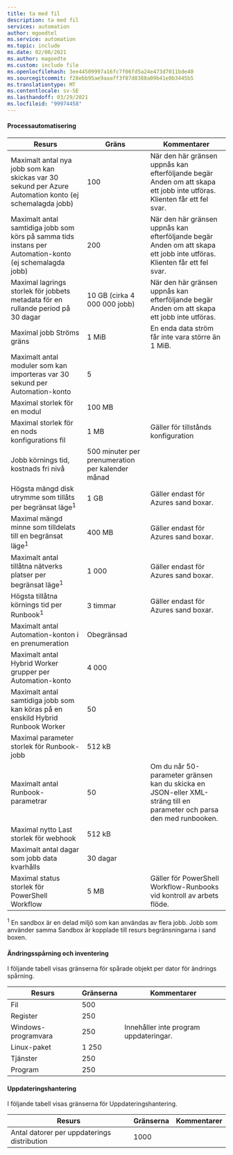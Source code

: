 ```yaml
---
title: ta med fil
description: ta med fil
services: automation
author: mgoedtel
ms.service: automation
ms.topic: include
ms.date: 02/08/2021
ms.author: magoedte
ms.custom: include file
ms.openlocfilehash: 3ee44509997a16fc7f06fd5a24e473d7011bde40
ms.sourcegitcommit: f28ebb95ae9aaaff3f87d8388a09b41e0b3445b5
ms.translationtype: MT
ms.contentlocale: sv-SE
ms.lasthandoff: 03/29/2021
ms.locfileid: "99974458"
---
```

#### <a name="process-automation"></a>Processautomatisering

| Resurs | Gräns |Kommentarer|
| --- | --- |---|
| Maximalt antal nya jobb som kan skickas var 30 sekund per Azure Automation konto (ej schemalagda jobb) |100 |När den här gränsen uppnås kan efterföljande begär Anden om att skapa ett jobb inte utföras. Klienten får ett fel svar.|
| Maximalt antal samtidiga jobb som körs på samma tids instans per Automation-konto (ej schemalagda jobb) |200 |När den här gränsen uppnås kan efterföljande begär Anden om att skapa ett jobb inte utföras. Klienten får ett fel svar.|
| Maximal lagrings storlek för jobbets metadata för en rullande period på 30 dagar | 10 GB (cirka 4 000 000 jobb)|När den här gränsen uppnås kan efterföljande begär Anden om att skapa ett jobb inte utföras. |
| Maximal jobb Ströms gräns|1 MiB|En enda data ström får inte vara större än 1 MiB.|
| Maximalt antal moduler som kan importeras var 30 sekund per Automation-konto |5 ||
| Maximal storlek för en modul |100 MB ||
| Maximal storlek för en nods konfigurations fil | 1 MB | Gäller för tillstånds konfiguration |
| Jobb körnings tid, kostnads fri nivå |500 minuter per prenumeration per kalender månad ||
| Högsta mängd disk utrymme som tillåts per begränsat läge<sup>1</sup> |1 GB |Gäller endast för Azures sand boxar.|
| Maximal mängd minne som tilldelats till en begränsat läge<sup>1</sup> |400 MB |Gäller endast för Azures sand boxar.|
| Maximalt antal tillåtna nätverks platser per begränsat läge<sup>1</sup> |1 000 |Gäller endast för Azures sand boxar.|
| Högsta tillåtna körnings tid per Runbook<sup>1</sup> |3 timmar |Gäller endast för Azures sand boxar.|
| Maximalt antal Automation-konton i en prenumeration |Obegränsad ||
| Maximalt antal Hybrid Worker grupper per Automation-konto|4 000||
|Maximalt antal samtidiga jobb som kan köras på en enskild Hybrid Runbook Worker|50 ||
| Maximal parameter storlek för Runbook-jobb   | 512 kB||
| Maximalt antal Runbook-parametrar   | 50|Om du når 50-parameter gränsen kan du skicka en JSON-eller XML-sträng till en parameter och parsa den med runbooken.|
| Maximal nytto Last storlek för webhook |  512 kB|
| Maximalt antal dagar som jobb data kvarhålls|30 dagar|
| Maximal status storlek för PowerShell Workflow |5 MB| Gäller för PowerShell Workflow-Runbooks vid kontroll av arbets flöde.|

<sup>1</sup> En sandbox är en delad miljö som kan användas av flera jobb. Jobb som använder samma Sandbox är kopplade till resurs begränsningarna i sand boxen.

#### <a name="change-tracking-and-inventory"></a>Ändringsspårning och inventering

I följande tabell visas gränserna för spårade objekt per dator för ändrings spårning.

| **Resurs** | **Gränserna**| **Kommentarer** |
|---|---|---|
|Fil|500||
|Register|250||
|Windows-programvara|250|Innehåller inte program uppdateringar.|
|Linux-paket|1 250||
|Tjänster|250||
|Program|250||

#### <a name="update-management"></a>Uppdateringshantering

I följande tabell visas gränserna för Uppdateringshantering.

| **Resurs** | **Gränserna**| **Kommentarer** |
|---|---|---|
|Antal datorer per uppdaterings distribution|1000||